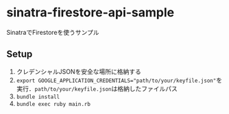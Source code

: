 # sinatra-firestore-api-sample
SinatraでFirestoreを使うサンプル

## Setup
1. クレデンシャルJSONを安全な場所に格納する
1. `export GOOGLE_APPLICATION_CREDENTIALS="path/to/your/keyfile.json"`を実行．`path/to/your/keyfile.json`は格納したファイルパス
1. `bundle install`
1. `bundle exec ruby main.rb`